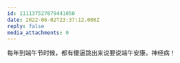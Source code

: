 ```yaml
---
id: 111137527879441050
date: 2022-06-02T23:37:12.000Z
reply: false
media_attachments: 0
---
```


每年到端午节时候，都有傻逼跳出来说要说端午安康。神经病！

